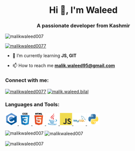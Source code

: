 <h1 align="center">Hi 👋, I'm Waleed</h1>
<h3 align="center">A passionate developer from Kashmir</h3>

<p align="left"> <img src="https://komarev.com/ghpvc/?username=malikwaleed007&label=Profile%20views&color=0e75b6&style=flat" alt="malikwaleed007" /> </p>

<p align="left"> <a href="https://twitter.com/malikwaleed0077" target="blank"><img src="https://img.shields.io/twitter/follow/malikwaleed0077?logo=twitter&style=for-the-badge" alt="malikwaleed0077" /></a> </p>

- 🌱 I’m currently learning **JS, GIT**

- 📫 How to reach me **malik.waleed95@gmail.com**

<h3 align="left">Connect with me:</h3>
<p align="left">
<a href="https://twitter.com/malikwaleed0077" target="blank"><img align="center" src="https://raw.githubusercontent.com/rahuldkjain/github-profile-readme-generator/master/src/images/icons/Social/twitter.svg" alt="malikwaleed0077" height="30" width="40" /></a>
<a href="https://instagram.com/malik.waleed.bilal" target="blank"><img align="center" src="https://raw.githubusercontent.com/rahuldkjain/github-profile-readme-generator/master/src/images/icons/Social/instagram.svg" alt="malik.waleed.bilal" height="30" width="40" /></a>
</p>

<h3 align="left">Languages and Tools:</h3>
<p align="left"> <a href="https://www.cprogramming.com/" target="_blank" rel="noreferrer"> <img src="https://raw.githubusercontent.com/devicons/devicon/master/icons/c/c-original.svg" alt="c" width="40" height="40"/> </a> <a href="https://www.w3schools.com/css/" target="_blank" rel="noreferrer"> <img src="https://raw.githubusercontent.com/devicons/devicon/master/icons/css3/css3-original-wordmark.svg" alt="css3" width="40" height="40"/> </a> <a href="https://www.w3.org/html/" target="_blank" rel="noreferrer"> <img src="https://raw.githubusercontent.com/devicons/devicon/master/icons/html5/html5-original-wordmark.svg" alt="html5" width="40" height="40"/> </a> <a href="https://www.java.com" target="_blank" rel="noreferrer"> <img src="https://raw.githubusercontent.com/devicons/devicon/master/icons/java/java-original.svg" alt="java" width="40" height="40"/> </a> <a href="https://developer.mozilla.org/en-US/docs/Web/JavaScript" target="_blank" rel="noreferrer"> <img src="https://raw.githubusercontent.com/devicons/devicon/master/icons/javascript/javascript-original.svg" alt="javascript" width="40" height="40"/> </a> <a href="https://www.mysql.com/" target="_blank" rel="noreferrer"> <img src="https://raw.githubusercontent.com/devicons/devicon/master/icons/mysql/mysql-original-wordmark.svg" alt="mysql" width="40" height="40"/> </a> <a href="https://www.python.org" target="_blank" rel="noreferrer"> <img src="https://raw.githubusercontent.com/devicons/devicon/master/icons/python/python-original.svg" alt="python" width="40" height="40"/> </a> </p>

<p><img align="left" src="https://github-readme-stats.vercel.app/api/top-langs?username=malikwaleed007&show_icons=true&locale=en&layout=compact" alt="malikwaleed007" /></p>

<p>&nbsp;<img align="center" src="https://github-readme-stats.vercel.app/api?username=malikwaleed007&show_icons=true&locale=en" alt="malikwaleed007" /></p>

<p><img align="center" src="https://github-readme-streak-stats.herokuapp.com/?user=malikwaleed007&" alt="malikwaleed007" /></p>
